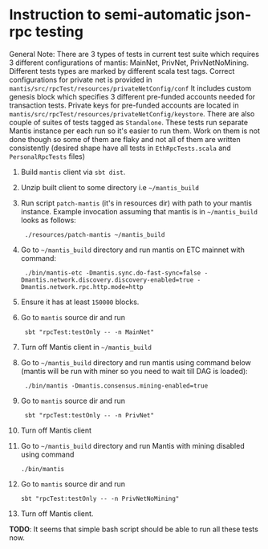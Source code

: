 # Instruction to semi-automatic json-rpc testing

General Note:
There are 3 types of tests in current test suite which requires 3 different configurations of mantis:
MainNet, PrivNet, PrivNetNoMining. Different tests types are marked by different scala test tags.
Correct configurations for private net is provided in `mantis/src/rpcTest/resources/privateNetConfig/conf`
It includes custom genesis block which specifies 3 different pre-funded accounts needed for transaction tests.
Private keys for pre-funded accounts are located in `mantis/src/rpcTest/resources/privateNetConfig/keystore`.
There are also couple of suites of tests tagged as `Standalone`. These tests run separate Mantis instance per each run so it's easier to run them. Work on them is not done though so some of them are flaky and not all of them are written consistently (desired shape have all tests in `EthRpcTests.scala` and `PersonalRpcTests` files) 

1. Build `mantis` client via `sbt dist`.
2. Unzip built client to some directory i.e `~/mantis_build`
3. Run script `patch-mantis` (it's in resources dir) with path to your mantis instance. Example invocation assuming that mantis is in `~/mantis_build` looks as follows:
    
        ./resources/patch-mantis ~/mantis_build

4. Go to `~/mantis_build` directory and run mantis on ETC mainnet with command:

        ./bin/mantis-etc -Dmantis.sync.do-fast-sync=false -Dmantis.network.discovery.discovery-enabled=true -Dmantis.network.rpc.http.mode=http
        
5. Ensure it has at least `150000` blocks.
6. Go to `mantis` source dir and run 

        sbt "rpcTest:testOnly -- -n MainNet"
        
7. Turn off Mantis client in `~/mantis_build`
8. Go to `~/mantis_build` directory and run mantis using command below (mantis will be run with miner so you need to wait till DAG is loaded):

        ./bin/mantis -Dmantis.consensus.mining-enabled=true
        
9. Go to `mantis` source dir and run 

        sbt "rpcTest:testOnly -- -n PrivNet"
        
10. Turn off Mantis client
11. Go to `~/mantis_build` directory and run Mantis with mining disabled using command

        ./bin/mantis
        
12. Go to `mantis` source dir and run 

        sbt "rpcTest:testOnly -- -n PrivNetNoMining"
        
13. Turn off Mantis client.


__TODO__: It seems that simple bash script should be able to run all these tests now.
